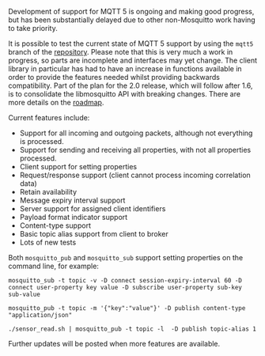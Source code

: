 <!--
.. title: MQTT 5 progress
.. slug: mqtt5-progress
.. date: 2018-11-29 21:33:29 UTC+00:00
.. tags: MQTT5
.. category:
.. link:
.. description:
.. type: text
-->

Development of support for MQTT 5 is ongoing and making good progress, but has
been substantially delayed due to other non-Mosquitto work having to take
priority.

It is possible to test the current state of MQTT 5 support by using the `mqtt5`
branch of the [repository]. Please note that this is very much a work in
progress, so parts are incomplete and interfaces may yet change. The client
library in particular has had to have an increase in functions available in
order to provide the features needed whilst providing backwards compatibility.
Part of the plan for the 2.0 release, which will follow after 1.6, is to
consolidate the libmosquitto API with breaking changes. There are more details
on the [roadmap].

Current features include:

* Support for all incoming and outgoing packets, although not everything is
  processed.
* Support for sending and receiving all properties, with not all properties
  processed.
* Client support for setting properties
* Request/response support (client cannot process incoming correlation data)
* Retain availability
* Message expiry interval support
* Server support for assigned client identifiers
* Payload format indicator support
* Content-type support
* Basic topic alias support from client to broker
* Lots of new tests

Both `mosquitto_pub` and `mosquitto_sub` support setting properties on the
command line, for example:

```
mosquitto_sub -t topic -v -D connect session-expiry-interval 60 -D connect user-property key value -D subscribe user-property sub-key sub-value
```

```
mosquitto_pub -t topic -m '{"key":"value"}' -D publish content-type "application/json"
```

```
./sensor_read.sh | mosquitto_pub -t topic -l  -D publish topic-alias 1
```

Further updates will be posted when more features are available.

[repository]: https://github.com/eclipse/mosquitto/tree/mqtt5
[roadmap]: https://mosquitto.org/roadmap/
